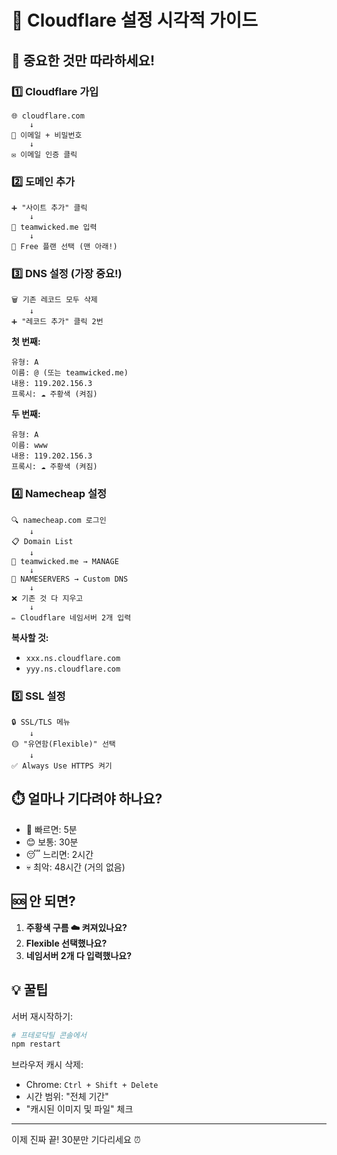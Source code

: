 # 🎨 Cloudflare 설정 시각적 가이드

## 🔴 중요한 것만 따라하세요!

### 1️⃣ Cloudflare 가입
```
🌐 cloudflare.com
    ↓
📧 이메일 + 비밀번호
    ↓
✉️ 이메일 인증 클릭
```

### 2️⃣ 도메인 추가
```
➕ "사이트 추가" 클릭
    ↓
📝 teamwicked.me 입력
    ↓
💸 Free 플랜 선택 (맨 아래!)
```

### 3️⃣ DNS 설정 (가장 중요!)
```
🗑️ 기존 레코드 모두 삭제
    ↓
➕ "레코드 추가" 클릭 2번
```

**첫 번째:**
```
유형: A
이름: @ (또는 teamwicked.me)
내용: 119.202.156.3
프록시: ☁️ 주황색 (켜짐)
```

**두 번째:**
```
유형: A
이름: www
내용: 119.202.156.3
프록시: ☁️ 주황색 (켜짐)
```

### 4️⃣ Namecheap 설정
```
🔍 namecheap.com 로그인
    ↓
📋 Domain List
    ↓
🔧 teamwicked.me → MANAGE
    ↓
🔽 NAMESERVERS → Custom DNS
    ↓
❌ 기존 것 다 지우고
    ↓
✏️ Cloudflare 네임서버 2개 입력
```

**복사할 것:**
- `xxx.ns.cloudflare.com`
- `yyy.ns.cloudflare.com`

### 5️⃣ SSL 설정
```
🔒 SSL/TLS 메뉴
    ↓
🟡 "유연함(Flexible)" 선택
    ↓
✅ Always Use HTTPS 켜기
```

## ⏱️ 얼마나 기다려야 하나요?

- 🚀 빠르면: 5분
- 😊 보통: 30분
- 😴 느리면: 2시간
- 💀 최악: 48시간 (거의 없음)

## 🆘 안 되면?

1. **주황색 구름 ☁️ 켜져있나요?**
2. **Flexible 선택했나요?**
3. **네임서버 2개 다 입력했나요?**

## 💡 꿀팁

서버 재시작하기:
```bash
# 프테로닥틸 콘솔에서
npm restart
```

브라우저 캐시 삭제:
- Chrome: `Ctrl + Shift + Delete`
- 시간 범위: "전체 기간"
- "캐시된 이미지 및 파일" 체크

---

이제 진짜 끝! 30분만 기다리세요 ⏰